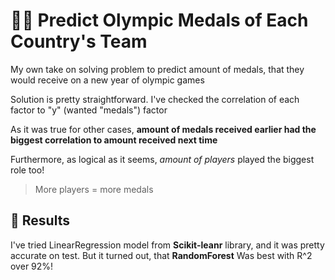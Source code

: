
# 🥇🏅 Predict Olympic Medals of Each Country's Team

My own take on solving problem to predict amount of medals, that they would receive on a new year of olympic games

Solution is pretty straightforward. I've checked the correlation of each factor to "y" (wanted "medals") factor

As it was true for other cases, **amount of medals received earlier had the biggest correlation to amount received next time**

Furthermore, as logical as it seems, *amount of players* played the biggest role too!

> More players = more medals

## 🎯 Results

I've tried LinearRegression model from **Scikit-leanr** library, and it was pretty accurate on test. But it turned out, that **RandomForest** Was best with R^2 over 92%! 
